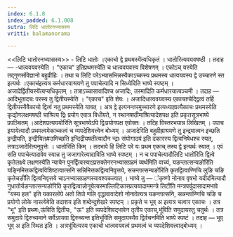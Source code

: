 ```yaml
---
index: 6.1.8
index_padded: 6.1.008
sutra: लिटि धातोरनभ्यासस्य
vritti: balamanorama

---
```

<<लिटि धातोरनभ्यासस्य>> - लिटि धातोः ।एकाचो द्वे प्रथमस्ये॑त्यधिकृतं । धातोरित्यवयवषष्ठी । तदाह — -धात्ववयवस्येति । "एकाच" इतिप्रथमस्ये॑ति च धात्ववयवस्य विशेषणम् । एकोऽच् यस्येति तद्गुणसंविज्ञानो बहुव्रीहिः । तथा च लिटि परेऽभ्यासभिन्नस्यैकाऽच्कस्य प्रथमस्य धात्वयवस्य द्वे उच्चारणे स्त इत्यर्थः ।एकाच॑इत्यत्र कर्मधारयाश्रयणे तु पपाचेत्यादि न सिध्येदिति भाष्ये स्पष्टम् ।अजादेर्द्वितीयस्ये॑त्यप्यधिकृतम् । तत्राऽच्चासावादिश्च अजादिः, तस्मादिति कर्मधारयात्पञ्चमी । तदाह —  आदिभूतादचः परस्य तु द्वितीयस्येति । "एकाच" इति शेषः । अजादिधात्ववयवस्य एकाचश्चेद्द्वित्वं तर्हि द्वितीयस्यैवैकाचो द्वित्वं नतु प्रथमस्येति यावत् । अत्र द्वे इत्यनन्तरमुच्चारणे इत्यध्याह्मत्यैकाचः प्रथमस्येति कृद्योगलक्षमषष्ठी चाश्रित्य द्विः प्रयोग एवात्र विधीयते, न स्थानषष्ठीमाश्रित्यादेशपक्ष इति प्रकृतसूत्रभाष्ये प्रपञ्चितम् ।आदेशप्रत्यययो॑रिति सूत्रभाष्येऽपि द्विःप्रयोगपक्ष एवोक्तः । तदिह विस्तरभयान्न लिखितम् । पपाच इयायेत्यादौ प्रथमत्वमेकाच्कत्वं च व्यपदेशिवत्त्वेन बोध्यम् । अजादेरिति बहुव्रीह्राश्रयणे तु इन्द्रमात्मन इच्छति इन्द्रीयति, इन्द्रीयित#उमिच्छति इन्दिद्रीयषतीत्यादौन न्द्राः संयोगादय॑ इति दकारस्य द्वित्वनिषेधश्च स्यत्, तत्राऽजादेरित्यनुवृत्तेः । धातोरिति किम्  । तदभावे हि लिटि परे यः प्रथम एकाच् तस्य द्वे इत्यर्थः स्यात् । एवं सति पपाचेत्यादावेव स्यान्न तु जजागारेत्यादाविति भाष्ये स्पष्टम् । न च पपाचेत्यादौलिटि धातो॑रिति द्वित्वे कृतेलक्ष्ये लक्षणस्ये॑ति न्यायेन पुनर्द्वित्वस्याऽप्रसक्तेनरनभ्यासग्रहमं व्यर्थमिति वाच्यं, यङन्तात्सन्यङो॑रिति यङ्निमित्तकद्वित्वविशिष्टत्वात्सनि सन्निमित्तकद्वित्वनिवृत्तये, सन्नन्तात्सन्यङो॑रिति कृतद्वित्वाण्णिचि लुङि चङि कृतेचङी॑ति द्वित्वनिवृत्तये चाऽनभ्यासग्रहणस्यावश्यकत्वात् । भाष्ये तु —  ᳚कृष्णो नोनाव वृषभो यदीद॑मित्यादौ नुधातोर्यङन्तात्सन्यङो॑रिति कृतद्वित्वान्नोनूयेत्यस्माल्लिटिकास्प्रत्ययादाममन्त्रे लिटी॑ति मन्त्रपर्युदासादामभावे "यस्य हल" इति यकारलोपे अतो तिपो णलि वृद्धावावादेशो नोनावेत्यत्र यङन्तात्सनि, सन्नन्ताण्णिचि चङि च प्रयोगो लोके नास्त्येवेति तदाशय इति शब्देन्दुशेखरे स्पष्टम् । प्रकृते च भूव् अ इत्यत्र चत्वार एकाचः । तत्र "भू" इति प्रथमः,ऊ॑विति द्वितीयः, "ऊ" इति व्यपदेशिवद्भावेन तृतीय एकाच्,भू॑विति समुदायस्तु चतुर्थः । तत्र समुदाये द्विरुच्यमाने सर्वेऽवयवा द्विरुच्यन्त इतिभू॑विति समुदायस्यैव द्विर्वचनमिति भाष्ये स्पष्टं । तदाह — भूव् भूव् अ इति स्थित इति । अत्रभू॑वित्यस्य एकाचो धात्ववयवत्वं प्रथमत्वं च व्यपदेशिवत्त्वाद्बोध्यम् ।